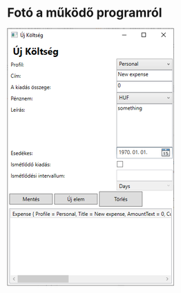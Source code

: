 # Fotó a működő programról

![program screenshot](https://github.com/szt2otokov0/boola_listbox/blob/listbox/k%C3%A9p.png?raw=true)
